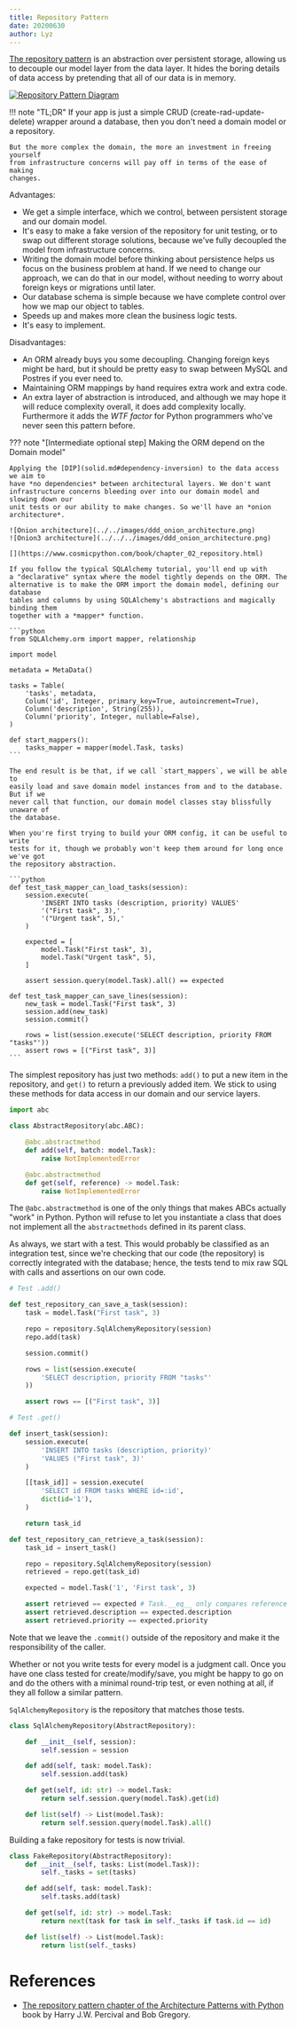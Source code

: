```yaml
---
title: Repository Pattern
date: 20200630
author: Lyz
---
```


[The repository
pattern](https://www.cosmicpython.com/book/chapter_02_repository.html) is an
abstraction over persistent storage, allowing us to decouple our model layer
from the data layer. It hides the boring details of data access by pretending
that all of our data is in memory.

[![Repository Pattern Diagram](../../images/ddd_repository_pattern.png)](https://www.cosmicpython.com/book/chapter_02_repository.html)

!!! note "TL;DR"
    If your app is just a simple CRUD (create-rad-update-delete) wrapper around
    a database, then you don't need a domain model or a repository.

    But the more complex the domain, the more an investment in freeing yourself
    from infrastructure concerns will pay off in terms of the ease of making
    changes.

Advantages:

* We get a simple interface, which we control, between persistent storage and
    our domain model.
* It's easy to make a fake version of the repository for unit testing, or to
    swap out different storage solutions, because we've fully decoupled the
    model from infrastructure concerns.
* Writing the domain model before thinking about persistence helps us focus on
    the business problem at hand. If we need to change our approach, we can do
    that in our model, without needing to worry about foreign keys or migrations
    until later.
* Our database schema is simple because we have complete control over how
    we map our object to tables.
* Speeds up and makes more clean the business logic tests.
* It's easy to implement.

Disadvantages:

* An ORM already buys you some decoupling. Changing foreign keys might be hard,
    but it should be pretty easy to swap between MySQL and Postres if you ever
    need to.
* Maintaining ORM mappings by hand requires extra work and extra code.
* An extra layer of abstraction is introduced, and although we may hope it will
    reduce complexity overall, it does add complexity locally. Furthermore it
    adds the *WTF factor* for Python programmers who've never seen this pattern
    before.

??? note "[Intermediate optional step] Making the ORM depend on the Domain model"

    Applying the [DIP](solid.md#dependency-inversion) to the data access we aim to
    have *no dependencies* between architectural layers. We don't want
    infrastructure concerns bleeding over into our domain model and slowing down our
    unit tests or our ability to make changes. So we'll have an *onion
    architecture*.

    ![Onion architecture](../../images/ddd_onion_architecture.png)
    ![Onion3 architecture](../../../images/ddd_onion_architecture.png)

    [](https://www.cosmicpython.com/book/chapter_02_repository.html)

    If you follow the typical SQLAlchemy tutorial, you'll end up with
    a "declarative" syntax where the model tightly depends on the ORM. The
    alternative is to make the ORM import the domain model, defining our database
    tables and columns by using SQLAlchemy's abstractions and magically binding them
    together with a *mapper* function.

    ```python
    from SQLAlchemy.orm import mapper, relationship

    import model

    metadata = MetaData()

    tasks = Table(
        'tasks', metadata,
        Colum('id', Integer, primary_key=True, autoincrement=True),
        Column('description', String(255)),
        Column('priority', Integer, nullable=False),
    )

    def start_mappers():
        tasks_mapper = mapper(model.Task, tasks)
    ```

    The end result is be that, if we call `start_mappers`, we will be able to
    easily load and save domain model instances from and to the database. But if we
    never call that function, our domain model classes stay blissfully unaware of
    the database.

    When you're first trying to build your ORM config, it can be useful to write
    tests for it, though we probably won't keep them around for long once we've got
    the repository abstraction.

    ```python
    def test_task_mapper_can_load_tasks(session):
        session.execute(
            'INSERT INTO tasks (description, priority) VALUES'
            '("First task", 3),'
            '("Urgent task", 5),'
        )

        expected = [
            model.Task("First task", 3),
            model.Task("Urgent task", 5),
        ]

        assert session.query(model.Task).all() == expected

    def test_task_mapper_can_save_lines(session):
        new_task = model.Task("First task", 3)
        session.add(new_task)
        session.commit()

        rows = list(session.execute('SELECT description, priority FROM "tasks"'))
        assert rows = [("First task", 3)]
    ```

The simplest repository has just two methods: `add()` to put a new item in the
repository, and `get()` to return a previously added item. We stick to using
these methods for data access in our domain and our service layers.

```python
import abc

class AbstractRepository(abc.ABC):

    @abc.abstractmethod
    def add(self, batch: model.Task):
        raise NotImplementedError

    @abc.abstractmethod
    def get(self, reference) -> model.Task:
        raise NotImplementedError
```

The `@abc.abstractmethod` is one of the only things that makes ABCs actually
"work" in Python. Python will refuse to let you instantiate a class that does
not implement all the `abstractmethods` defined in its parent class.

As always, we start with a test. This would probably be classified as an
integration test, since we're checking that our code (the repository) is
correctly integrated with the database; hence, the tests tend to mix raw SQL
with calls and assertions on our own code.

```python
# Test .add()

def test_repository_can_save_a_task(session):
    task = model.Task("First task", 3)

    repo = repository.SqlAlchemyRepository(session)
    repo.add(task)

    session.commit()

    rows = list(session.execute(
        'SELECT description, priority FROM "tasks"'
    ))

    assert rows == [("First task", 3)]

# Test .get()

def insert_task(session):
    session.execute(
        'INSERT INTO tasks (description, priority)'
        'VALUES ("First task", 3)'
    )

    [[task_id]] = session.execute(
        'SELECT id FROM tasks WHERE id=:id',
        dict(id='1'),
    )

    return task_id

def test_repository_can_retrieve_a_task(session):
    task_id = insert_task()

    repo = repository.SqlAlchemyRepository(session)
    retrieved = repo.get(task_id)

    expected = model.Task('1', 'First task', 3)

    assert retrieved == expected # Task.__eq__ only compares reference
    assert retrieved.description == expected.description
    assert retrieved.priority == expected.priority
```

Note that we leave the `.commit()` outside of the repository and make it the
responsibility of the caller.

Whether or not you write tests for every model is a judgment call. Once you have
one class tested for create/modify/save, you might be happy to go on and do
the others with a minimal round-trip test, or even nothing at all, if they all
follow a similar pattern.

`SqlAlchemyRepository` is the repository that matches those tests.

```python
class SqlAlchemyRepository(AbstractRepository):

    def __init__(self, session):
        self.session = session

    def add(self, task: model.Task):
        self.session.add(task)

    def get(self, id: str) -> model.Task:
        return self.session.query(model.Task).get(id)

    def list(self) -> List(model.Task):
        return self.session.query(model.Task).all()
```

Building a fake repository for tests is now trivial.

```python
class FakeRepository(AbstractRepository):
    def __init__(self, tasks: List(model.Task)):
        self._tasks = set(tasks)

    def add(self, task: model.Task):
        self.tasks.add(task)

    def get(self, id: str) -> model.Task:
        return next(task for task in self._tasks if task.id == id)

    def list(self) -> List(model.Task):
        return list(self._tasks)
```

# References

* [The repository pattern chapter of the Architecture Patterns with
    Python](https://www.cosmicpython.com/book/preface.html) book by
    Harry J.W. Percival and Bob Gregory.
